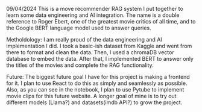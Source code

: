 09/04/2024
This is a move recommender RAG system I put together to learn some data engineering and AI integration. The name is a double reference to Roger Ebert, one of the greatest movie critics of all time, and to the Google BERT language model used to answer queries. 

Metholdology:
I am really proud of the data engineering and AI implementation I did. I took a basic-ish dataset from Kaggle and went from there to format and clean the data. Then, I used a chromaDB vector database to embed the data. After that, I implemented BERT to answer only the titles of the movies and complete the RAG functionality.

Future:
The biggest future goal I have for this project is making a frontend for it. I plan to use React to do this as simply and seamlessly as possible. Also, as you can see in the notebook, I plan to use Pytube to implement movie clips for this future website. A longer goal of mine is to try out different models (Llama?) and datasets(imdb API?) to grow the project.
